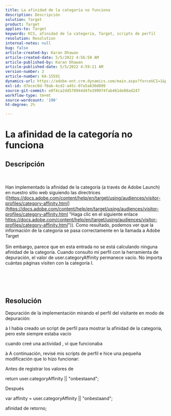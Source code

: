 ```yaml
---
title: La afinidad de la categoría no funciona
description: Descripción
solution: Target
product: Target
applies-to: Target
keywords: KCS, afinidad de la categoría, Target, scripts de perfil
resolution: Resolution
internal-notes: null
bug: false
article-created-by: Karan Dhawan
article-created-date: 5/5/2022 4:56:50 AM
article-published-by: Karan Dhawan
article-published-date: 5/5/2022 4:59:11 AM
version-number: 2
article-number: KA-15591
dynamics-url: https://adobe-ent.crm.dynamics.com/main.aspx?forceUCI=1&pagetype=entityrecord&etn=knowledgearticle&id=8ccaa0c4-2fcc-ec11-a7b5-6045bd00db25
exl-id: d7ecec0d-f8ab-4cd2-a45c-07a5a630d899
source-git-commit: e8f4ca2dd578944d4fe399074fab461de88ad247
workflow-type: tm+mt
source-wordcount: '190'
ht-degree: 2%

---
```


# La afinidad de la categoría no funciona

## Descripción

<br><br>Han implementado la afinidad de la categoría (a través de Adobe Launch) en nuestro sitio web siguiendo las directrices ([https://docs.adobe.com/content/help/en/target/using/audiences/visitor-profiles/category-affinity.html](https://docs.adobe.com/content/help/en/target/using/audiences/visitor-profiles/category-affinity.html "Haga clic en el siguiente enlace https://docs.adobe.com/content/help/en/target/using/audiences/visitor-profiles/category-affinity.html")). Como resultado, podemos ver que la información de la categoría se pasa correctamente en la llamada a Adobe Target
<br> 
<br>Sin embargo, parece que en esta entrada no se está calculando ninguna afinidad de la categoría. Cuando consulto mi perfil con la herramienta de depuración, el valor de user.categoryAffinity permanece vacío. No importa cuántas páginas visiten con la categoría I.<br><br><br><br><br>

## Resolución


Depuración de la implementación mirando el perfil del visitante en modo de depuración:

à I había creado un script de perfil para mostrar la afinidad de la categoría, pero este siempre estaba vacío

cuando creé una actividad , vi que funcionaba

à A continuación, revisé mis scripts de perfil e hice una pequeña modificación que lo hizo funcionar:



Antes de registrar los valores de

return user.categoryAffinity || &quot;onbestaand&quot;;



Después

var affinity = user.categoryAffinity || &quot;onbestaand&quot;;

afinidad de retorno;
